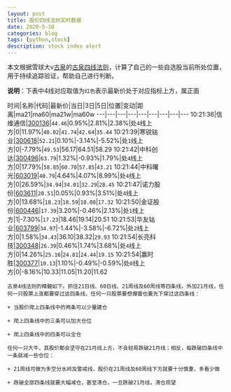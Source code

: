 ```yaml
---
layout: post
title: 股价四线法则实时数据
date: 2020-5-10
categories: blog
tags: [python,stock]
description: stock index alert
---
```



本文根据雪球大v[古泉](https://xueqiu.com/u/7148646888)的[古泉四线法则](https://xueqiu.com/7148646888/130498192)，计算了自己的一些自选股当前所处位置，用于持续追踪验证，帮助自己进行判断。

**说明**：下表中4线对应取值为`红色`表示最新价处于对应指标上方，属正面

时间|名称|代码|最新价|当日|3日|5日|位置|变动|距离|ma21|ma60|ma21w|ma60w
---|---|---|---|---|---|---|---|---
10:21:36|信维通信|[300136](https://xueqiu.com/S/SZ300136)|`44.46`|0.95%|2.81%|2.38%|处`4`线上方|0|11.97%|`40.02`|`41.74`|`42.64`|`35.44`
10:21:39|寒锐钴业|[300618](https://xueqiu.com/S/SZ300618)|`52.21`|0.10%|-3.14%|-5.52%|处`1`线上方|0|-7.79%|`49.53`|56.17|64.51|58.29
10:21:42|中科创达|[300496](https://xueqiu.com/S/SZ300496)|`63.79`|1.32%|-0.93%|1.79%|处`4`线上方|0|17.79%|`58.85`|`60.70`|`57.85`|`43.21`
10:21:44|中科曙光|[603019](https://xueqiu.com/S/SH603019)|`40.79`|4.64%|4.07%|8.99%|处`4`线上方|0|26.59%|`34.94`|`34.01`|`32.29`|`28.45`
10:21:47|诺力股份|[603611](https://xueqiu.com/S/SH603611)|`20.51`|0.05%|0.93%|3.51%|处`4`线上方|0|13.68%|`18.23`|`18.59`|`18.08`|`17.32`
10:21:50|金证股份|[600446](https://xueqiu.com/S/SH600446)|`17.39`|3.20%|-0.46%|2.13%|处`1`线上方|1|-7.30%|`17.23`|18.46|19.14|20.51
10:21:53|华友钴业|[603799](https://xueqiu.com/S/SH603799)|`34.97`|-1.44%|-3.58%|-6.72%|处`2`线上方|0|1.58%|`34.43`|36.10|38.32|`29.93`
10:21:54|长亮科技|[300348](https://xueqiu.com/S/SZ300348)|`26.39`|0.46%|1.74%|3.68%|处`4`线上方|0|14.26%|`25.16`|`24.81`|`24.44`|`19.15`
10:21:54|赢时胜|[300377](https://xueqiu.com/S/SZ300377)|`10.13`|1.10%|-0.49%|-0.59%|处`0`线上方|0|-8.16%|10.33|11.05|11.20|11.62

```
古泉4线法则的精髓如下。抓住21日线、60日线、21周线及60周线等四条线，外加21月线，任何一只股票上涨都要穿过这四条线，任何一只股票要想爆雷也要先下穿过这四条线：

+ 当股价爬上四条线中的两条可以少量建仓

+ 爬上四条线中的三条可以加大仓位

+ 爬上四条线中的四条可以全仓

任何一只大牛，其股价都会坚守在21月线上方，不会轻易跌破21月线；相反，每跌破四条线中一条就减一些仓位：

+ 21周线可做为多空分水岭及警戒线，股价在21周线及60周线下方就要十分慎重，多看少做

+ 跌破全部四条线就要大幅减仓，甚至清仓，一旦跌破21月线，清仓观望
```